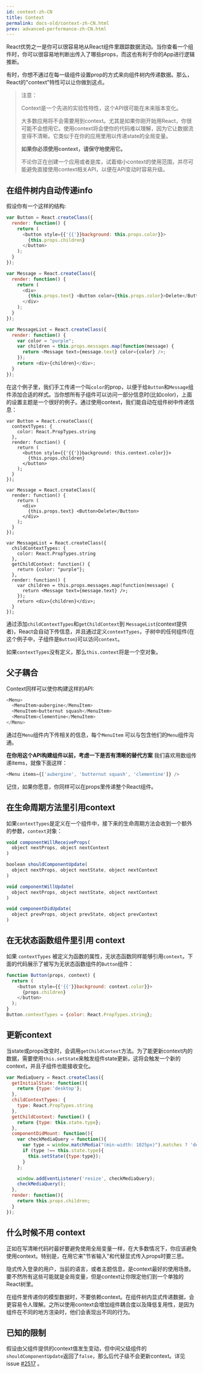 ```yaml
---
id: context-zh-CN
title: Context
permalink: docs-old/context-zh-CN.html
prev: advanced-performance-zh-CN.html
---
```


React优势之一是你可以很容易地从React组件里跟踪数据流动。当你查看一个组件时，你可以很容易地判断出传入了哪些props，而这也有利于你的App进行逻辑推断。

有时，你想不通过在每一级组件设置prop的方式来向组件树内传递数据。那么，React的"context"特性可以让你做到这点。

> 注意：
>
> Context是一个先进的实验性特性，这个API很可能在未来版本变化。
>
> 大多数应用将不会需要用到context。尤其是如果你刚开始用React，你很可能不会想用它。使用context将会使你的代码难以理解，因为它让数据流变得不清晰。它类似于在你的应用里用以传递state的全局变量。
>
> **如果你必须使用context，请保守地使用它。**
>
> 不论你正在创建一个应用或者是库，试着缩小context的使用范围，并尽可能避免直接使用context相关API，以便在API变动时容易升级。

## 在组件树内自动传递info

假设你有一个这样的结构:

```javascript
var Button = React.createClass({
  render: function() {
    return (
      <button style={{'{{'}}background: this.props.color}}>
        {this.props.children}
      </button>
    );
  }
});

var Message = React.createClass({
  render: function() {
    return (
      <div>
        {this.props.text} <Button color={this.props.color}>Delete</Button>
      </div>
    );
  }
});

var MessageList = React.createClass({
  render: function() {
    var color = "purple";
    var children = this.props.messages.map(function(message) {
      return <Message text={message.text} color={color} />;
    });
    return <div>{children}</div>;
  }
});
```

在这个例子里，我们手工传递一个叫`color`的prop，以便于给`Button`和`Message`组件添加合适的样式。当你想所有子组件可以访问一部分信息时(比如color)，上面的设置主题是一个很好的例子。通过使用context，我们能自动在组件树中传递信息：

```javascript{2-4,7,18,25-30,33}
var Button = React.createClass({
  contextTypes: {
    color: React.PropTypes.string
  },
  render: function() {
    return (
      <button style={{'{{'}}background: this.context.color}}>
        {this.props.children}
      </button>
    );
  }
});

var Message = React.createClass({
  render: function() {
    return (
      <div>
        {this.props.text} <Button>Delete</Button>
      </div>
    );
  }
});

var MessageList = React.createClass({
  childContextTypes: {
    color: React.PropTypes.string
  },
  getChildContext: function() {
    return {color: "purple"};
  },
  render: function() {
    var children = this.props.messages.map(function(message) {
      return <Message text={message.text} />;
    });
    return <div>{children}</div>;
  }
});
```

通过添加`childContextTypes`和`getChildContext`到 `MessageList`(context提供者)，React会自动下传信息，并且通过定义`contextTypes`，子树中的任何组件(在这个例子中，子组件是`Button`)可以访问`context`。

如果`contextTypes`没有定义，那么`this.context`将是一个空对象。

## 父子耦合

Context同样可以使你构建这样的API:

```javascript
<Menu>
  <MenuItem>aubergine</MenuItem>
  <MenuItem>butternut squash</MenuItem>
  <MenuItem>clementine</MenuItem>
</Menu>
```

通过在`Menu`组件内下传相关的信息，每个`MenuItem` 可以与包含他们的`Menu`组件沟通。

**在你用这个API构建组件以前，考虑一下是否有清晰的替代方案** 我们喜欢用数组传递items，就像下面这样：

```javascript
<Menu items={['aubergine', 'butternut squash', 'clementine']} />
```

记住，如果你愿意，你同样可以在props里传递整个React组件。

## 在生命周期方法里引用context

如果`contextTypes`是定义在一个组件中，接下来的生命周期方法会收到一个额外的参数，`context`对象：

```javascript
void componentWillReceiveProps(
  object nextProps, object nextContext
)

boolean shouldComponentUpdate(
  object nextProps, object nextState, object nextContext
)

void componentWillUpdate(
  object nextProps, object nextState, object nextContext
)

void componentDidUpdate(
  object prevProps, object prevState, object prevContext
)
```

## 在无状态函数组件里引用 context

如果 `contextTypes` 被定义为函数的属性，无状态函数同样能够引用`context`。下面的代码展示了被写为无状态函数组件的`Button`组件：

```javascript
function Button(props, context) {
  return (
    <button style={{'{{'}}background: context.color}}>
      {props.children}
    </button>
  );
}
Button.contextTypes = {color: React.PropTypes.string};
```

## 更新context

当state或props改变时，会调用`getChildContext`方法。为了能更新context内的数据，需要使用`this.setState`来触发组件state更新。这将会触发一个新的context，并且子组件也能接收变化。

```javascript
var MediaQuery = React.createClass({
  getInitialState: function(){
    return {type:'desktop'};
  },
  childContextTypes: {
    type: React.PropTypes.string
  },
  getChildContext: function() {
    return {type: this.state.type};
  },
  componentDidMount: function(){
    var checkMediaQuery = function(){
      var type = window.matchMedia("(min-width: 1025px)").matches ? 'desktop' : 'mobile';
      if (type !== this.state.type){
        this.setState({type:type});
      }
    };

    window.addEventListener('resize', checkMediaQuery);
    checkMediaQuery();
  },
  render: function(){
    return this.props.children;
  }
});
```

## 什么时候不用 context

正如在写清晰代码时最好要避免使用全局变量一样，在大多数情况下，你应该避免使用context。特别是，在用它来"节省输入"和代替显式传入props时要三思。

隐式传入登录的用户，当前的语言，或者主题信息，是context最好的使用场景。要不然所有这些可能就是全局变量，但是context让你限定他们到一个单独的React树里。

在组件里传递你的模型数据时，不要依赖context。在组件树内显式传递数据，会更容易令人理解。之所以使用context会增加组件耦合度以及降低复用性，是因为组件在不同的地方渲染时，他们会表现出不同的行为。

## 已知的限制

假设由父组件提供的context值发生变动，但中间父级组件的`shouldComponentUpdate`返回了`false`，那么后代子级不会更新context。详见 issue [#2517](https://github.com/facebook/react/issues/2517) 。
